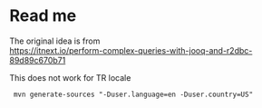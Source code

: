 # Read me

The original idea is from  
https://itnext.io/perform-complex-queries-with-jooq-and-r2dbc-89d89c670b71

This does not work for TR locale

```
 mvn generate-sources "-Duser.language=en -Duser.country=US"
```